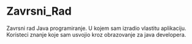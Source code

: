 # Zavrsni_Rad
Zavrsni rad Java programiranje.
U kojem sam izradio vlastitu aplikaciju.
Koristeci znanje koje sam usvojio kroz obrazovanje za java developera.
